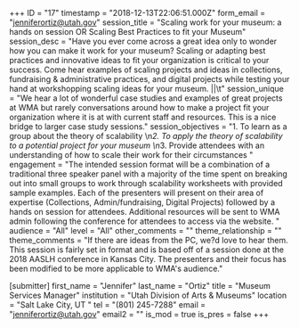 +++
ID = "17"
timestamp = "2018-12-13T22:06:51.000Z"
form_email = "jenniferortiz@utah.gov"
session_title = "Scaling work for your museum: a hands on session OR Scaling Best Practices to fit your Museum"
session_desc = "Have you ever come across a great idea only to wonder how you can make it work for your museum? Scaling or adapting best practices and innovative ideas to fit your organization is critical to your success. Come hear examples of scaling projects and ideas in collections, fundraising & administrative practices, and digital projects while testing your hand at workshopping scaling ideas for your museum. ||\t"
session_unique = "We hear a lot of wonderful case studies and examples of great projects at WMA but rarely conversations around how to make a project fit your organization where it is at with current staff and resources. This is a nice bridge to larger case study sessions."
session_objectives = "1. To learn as a group about the theory of scalability \n*2. To apply the theory of scalability to a potential project for your museum \n*3. Provide attendees with an understanding of how to scale their work for their circumstances "
engagement = "The intended session format will be a combination of a traditional three speaker panel with a majority of the time spent on breaking out into small groups to work through scalability worksheets with provided sample examples. Each of the presenters will present on their area of expertise (Collections, Admin/fundraising, Digital Projects) followed by a hands on session for attendees. Additional resources will be sent to WMA admin following the conference for attendees to access via the website. "
audience = "All"
level = "All"
other_comments = ""
theme_relationship = ""
theme_comments = "If there are ideas from the PC, we?d love to hear them. This session is fairly set in format and is based off of a session done at the 2018 AASLH conference in Kansas City. The presenters and their focus has been modified to be more applicable to WMA's audience."

[submitter]
first_name = "Jennifer"
last_name = "Ortiz"
title = "Museum Services Manager"
institution = "Utah Division of Arts & Museums"
location = "Salt Lake City, UT "
tel = "(801) 245-7288"
email = "jenniferortiz@utah.gov"
email2 = ""
is_mod = true
is_pres = false
+++
